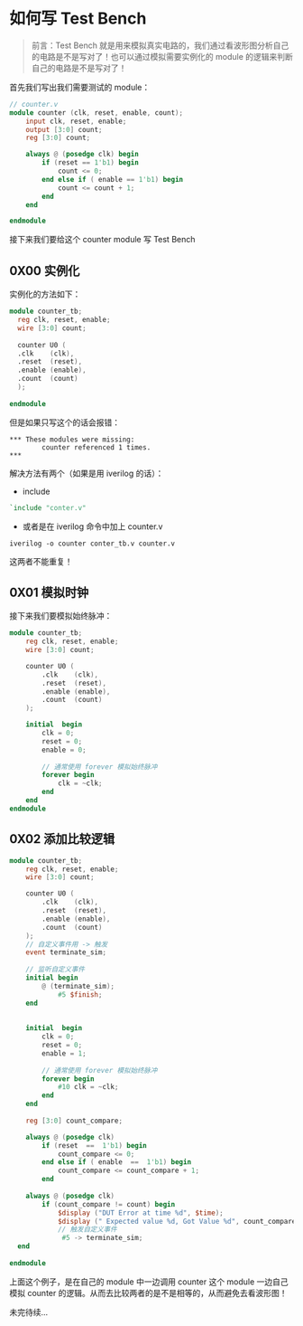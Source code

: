 # 如何写 Test Bench





> 前言：Test Bench 就是用来模拟真实电路的，我们通过看波形图分析自己的电路是不是写对了！也可以通过模拟需要实例化的 module 的逻辑来判断自己的电路是不是写对了！





首先我们写出我们需要测试的 module：



```verilog
// counter.v
module counter (clk, reset, enable, count);
    input clk, reset, enable;
    output [3:0] count;
    reg [3:0] count;                                   

    always @ (posedge clk) begin
        if (reset == 1'b1) begin
            count <= 0;
        end else if ( enable == 1'b1) begin
            count <= count + 1;
        end
    end

endmodule  
```





接下来我们要给这个 counter module 写 Test Bench



## 0X00 实例化



实例化的方法如下：



```verilog
module counter_tb;
  reg clk, reset, enable; 
  wire [3:0] count; 
    
  counter U0 ( 
  .clk    (clk), 
  .reset  (reset), 
  .enable (enable), 
  .count  (count) 
  ); 
    
endmodule 
```



但是如果只写这个的话会报错：



```shell
*** These modules were missing:
        counter referenced 1 times.
***
```



解决方法有两个（如果是用 iverilog 的话）：



+ include

```verilog
`include "conter.v"
```





+ 或者是在 iverilog 命令中加上 counter.v



```shell
iverilog -o counter conter_tb.v counter.v
```



这两者不能重复！



## 0X01 模拟时钟



接下来我们要模拟始终脉冲：



```verilog
module counter_tb; 
    reg clk, reset, enable; 
    wire [3:0] count; 

    counter U0 ( 
        .clk    (clk), 
        .reset  (reset), 
        .enable (enable), 
        .count  (count) 
    ); 

    initial  begin 
        clk = 0; 
        reset = 0; 
        enable = 0; 
		
        // 通常使用 forever 模拟始终脉冲
		forever begin
        	clk = ~clk;
        end
    end 
endmodule 
```





## 0X02 添加比较逻辑



```verilog
module counter_tb; 
    reg clk, reset, enable; 
    wire [3:0] count; 

    counter U0 ( 
        .clk    (clk), 
        .reset  (reset), 
        .enable (enable), 
        .count  (count) 
    ); 
    // 自定义事件用 -> 触发
	event terminate_sim; 
    
    // 监听自定义事件
    initial begin  
        @ (terminate_sim); 
        	#5 $finish; 
    end
    
    
    initial  begin 
        clk = 0; 
        reset = 0; 
        enable = 1; 
		
        // 通常使用 forever 模拟始终脉冲
		forever begin
        	#10 clk = ~clk;
        end
    end
    
    reg [3:0] count_compare; 

	always @ (posedge clk) 
        if (reset  ==  1'b1) begin
  			count_compare <= 0; 
        end else if ( enable  ==  1'b1) begin
  			count_compare <= count_compare + 1; 
		end
    
    always @ (posedge clk) 
  		if (count_compare != count) begin 
   	 		$display ("DUT Error at time %d", $time); 
    		$display (" Expected value %d, Got Value %d", count_compare, count); 
            // 触发自定义事件
   			 #5 -> terminate_sim; 
  end 
    
endmodule 
```



上面这个例子，是在自己的 module 中一边调用 counter 这个 module 一边自己模拟 counter 的逻辑。从而去比较两者的是不是相等的，从而避免去看波形图！





未完待续...
